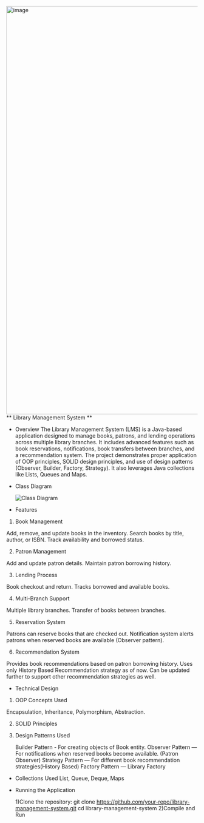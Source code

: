 <img width="2036" height="1076" alt="image" src="https://github.com/user-attachments/assets/0511fcd0-5ea4-454a-a1bb-9d5d8d7d9a0b" />** Library Management System **

* Overview
The Library Management System (LMS) is a Java-based application designed to manage books, patrons, and lending operations across multiple library branches. It includes advanced features such as book reservations, notifications, book transfers between branches, and a recommendation system.
The project demonstrates proper application of OOP principles, SOLID design principles, and use of design patterns (Observer, Builder, Factory, Strategy). It also leverages Java collections like Lists, Queues and Maps.

* Class Diagram
  
  ![Class Diagram](class-diagram.png)


* Features 

1. Book Management
   
Add, remove, and update books in the inventory.
Search books by title, author, or ISBN.
Track availability and borrowed status.

2. Patron Management

Add and update patron details.
Maintain patron borrowing history.

3. Lending Process

Book checkout and return.
Tracks borrowed and available books.

4. Multi-Branch Support

Multiple library branches.
Transfer of books between branches.

5. Reservation System

Patrons can reserve books that are checked out.
Notification system alerts patrons when reserved books are available (Observer pattern).

6. Recommendation System

Provides book recommendations based on patron borrowing history.
Uses only History Based Recommendation strategy as of now. Can be updated further to support other recommendation strategies as well.


* Technical Design

1) OOP Concepts Used

Encapsulation, Inheritance, Polymorphism, Abstraction.

2) SOLID Principles

3) Design Patterns Used

   Builder Pattern - For creating objects of Book entity.
   Observer Pattern — For notifications when reserved books become available. (Patron Observer)
   Strategy Pattern — For different book recommendation strategies(History Based)
   Factory Pattern — Library Factory

* Collections Used
  List, Queue, Deque, Maps 

* Running the Application

  1)Clone the repository:
    git clone https://github.com/your-repo/library-management-system.git
    cd library-management-system
  2)Compile and Run
    
